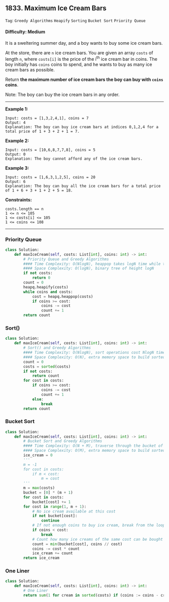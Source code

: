 ## 1833. Maximum Ice Cream Bars

```Tag```: ```Greedy Algorithms``` ```Heapify``` ```Sorting``` ```Bucket Sort``` ```Priority Queue```

#### Difficulty: Medium

It is a sweltering summer day, and a boy wants to buy some ice cream bars.

At the store, there are ```n``` ice cream bars. You are given an array ```costs``` of length ```n```, where ```costs[i]``` is the price of the i<sup>th</sup> ice cream bar in coins. The boy initially has ```coins``` coins to spend, and he wants to buy as many ice cream bars as possible. 

Return __the __maximum__ number of ice cream bars the boy can buy with ```coins``` coins__.

Note: The boy can buy the ice cream bars in any order.

---

__Example 1:__
```
Input: costs = [1,3,2,4,1], coins = 7
Output: 4
Explanation: The boy can buy ice cream bars at indices 0,1,2,4 for a total price of 1 + 3 + 2 + 1 = 7.
```

__Example 2:__
```
Input: costs = [10,6,8,7,7,8], coins = 5
Output: 0
Explanation: The boy cannot afford any of the ice cream bars.
```

__Example 3:__
```
Input: costs = [1,6,3,1,2,5], coins = 20
Output: 6
Explanation: The boy can buy all the ice cream bars for a total price of 1 + 6 + 3 + 1 + 2 + 5 = 18.
```

__Constraints:__
```
costs.length == n
1 <= n <= 105
1 <= costs[i] <= 105
1 <= coins <= 108
```

---

### Priority Queue

```Python
class Solution:
    def maxIceCream(self, costs: List[int], coins: int) -> int:
        # Priority Queue and Greedy Algorithms
        #### Time Complexity: O(NlogN), heappop takes logN time while traversing through the size N of input list
        #### Space Complexity: O(logN), binary tree of height logN
        if not costs:
            return 0
        count = 0
        heapq.heapify(costs)
        while coins and costs:
            cost = heapq.heappop(costs)
            if coins >= cost:
                coins -= cost
                count += 1
        return count
```

### Sort()

```Python
class Solution:
    def maxIceCream(self, costs: List[int], coins: int) -> int:
        # Sort() and Greedy Algorithms
        #### Time Complexity: O(NlogN), sort operations cost NlogN time
        #### Space Complexity: O(N), extra memory space to build sorted list
        count = 0
        costs = sorted(costs)
        if not costs:
            return count
        for cost in costs:
            if coins >= cost:
                coins -= cost
                count += 1
            else:
                break
        return count
```

### Bucket Sort

```Python
class Solution:
    def maxIceCream(self, costs: List[int], coins: int) -> int:
        # Bucket Sort and Greedy Algorithms
        #### Time Complexity: O(N + M), traverse through the bucket of size M, max() takes O(N) time, build bucket costs O(N) time
        #### Space Complexity: O(M), extra memory space to build sorted list of size M
        ice_cream = 0
        '''
        m = -1
        for cost in costs:
            if m < cost:
                m = cost
        '''
        m = max(costs)
        bucket = [0] * (m + 1)
        for cost in costs:
            bucket[cost] += 1
        for cost in range(1, m + 1):
            # No ice cream available at this cost
            if not bucket[cost]:
                continue
            # If not enough coins to buy ice cream, break from the loop
            if coins < cost:
                break
            # Count how many ice creams of the same cost can be bought with the remaining coins: either all ice cream of cost, or as many as remaining coins can get
            count = min(bucket[cost], coins // cost)
            coins -= cost * count
            ice_cream += count
        return ice_cream
```

### One Liner

```Python
class Solution:
    def maxIceCream(self, costs: List[int], coins: int) -> int:
        # One Liner
        return sum(1 for cream in sorted(costs) if (coins := coins - cream ) >= 0)
```
